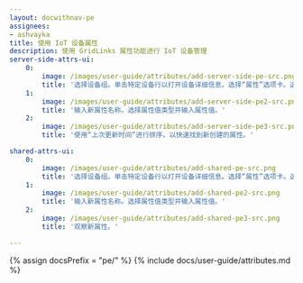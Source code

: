 ```yaml
---
layout: docwithnav-pe
assignees:
- ashvayka
title: 使用 IoT 设备属性
description: 使用 GridLinks 属性功能进行 IoT 设备管理
server-side-attrs-ui:
    0:
        image: /images/user-guide/attributes/add-server-side-pe-src.png
        title: '选择设备组。单击特定设备行以打开设备详细信息。选择“属性”选项卡。选择“服务器属性”范围。单击“+”图标。'
    1:
        image: /images/user-guide/attributes/add-server-side-pe2-src.png
        title: '输入新属性名称。选择属性值类型并输入属性值。'
    2:
        image: /images/user-guide/attributes/add-server-side-pe3-src.png
        title: '使用“上次更新时间”进行排序，以快速找到新创建的属性。'

shared-attrs-ui:
    0:
        image: /images/user-guide/attributes/add-shared-pe-src.png
        title: '选择设备组。单击特定设备行以打开设备详细信息。选择“属性”选项卡。选择“共享属性”范围。单击“+”图标。'
    1:
        image: /images/user-guide/attributes/add-shared-pe2-src.png
        title: '输入新属性名称。选择属性值类型并输入属性值。'
    2:
        image: /images/user-guide/attributes/add-shared-pe3-src.png
        title: '观察新属性。'

---
```


{% assign docsPrefix = "pe/" %}
{% include docs/user-guide/attributes.md %}
